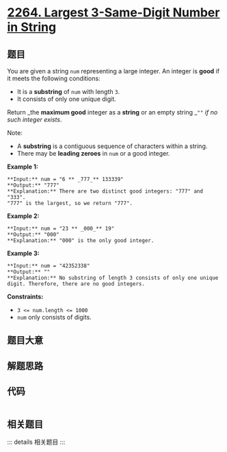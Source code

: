 # [2264. Largest 3-Same-Digit Number in String](https://leetcode.com/problems/largest-3-same-digit-number-in-string)

## 题目

You are given a string `num` representing a large integer. An integer is
**good** if it meets the following conditions:

  * It is a **substring** of `num` with length `3`.
  * It consists of only one unique digit.

Return _the **maximum good** integer as a **string** or an empty string _`""`
_if no such integer exists_.

Note:

  * A **substring** is a contiguous sequence of characters within a string.
  * There may be **leading zeroes** in `num` or a good integer.



**Example 1:**

    
    
    **Input:** num = "6 ** _777_** 133339"
    **Output:** "777"
    **Explanation:** There are two distinct good integers: "777" and "333".
    "777" is the largest, so we return "777".
    

**Example 2:**

    
    
    **Input:** num = "23 ** _000_** 19"
    **Output:** "000"
    **Explanation:** "000" is the only good integer.
    

**Example 3:**

    
    
    **Input:** num = "42352338"
    **Output:** ""
    **Explanation:** No substring of length 3 consists of only one unique digit. Therefore, there are no good integers.
    



**Constraints:**

  * `3 <= num.length <= 1000`
  * `num` only consists of digits.


## 题目大意

## 解题思路

## 代码

```javascript

```

## 相关题目

::: details 相关题目
:::
